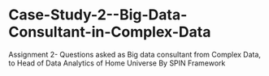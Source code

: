 # Case-Study-2--Big-Data-Consultant-in-Complex-Data
Assignment 2- Questions asked as Big data consultant from Complex Data, to Head of Data Analytics of Home Universe
By SPIN Framework
